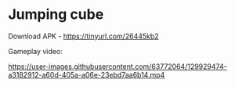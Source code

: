 # Jumping cube

Download APK - https://tinyurl.com/26445kb2

Gameplay video:

https://user-images.githubusercontent.com/63772064/129929474-a3182912-a60d-405a-a06e-23ebd7aa6b14.mp4





